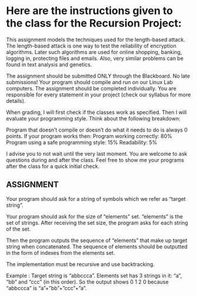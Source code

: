 # Here are the instructions given to the class for the Recursion Project:

This assignment models the techniques used for the length-based attack. The length-based attack is one way to test the reliability of encryption algorithms. Later such algorithms are used for online shopping, banking, logging in, protecting files and emails. Also, very similar problems can be found in text analysis and genetics.



The assignment should be submitted ONLY through the Blackboard. No late submissions! Your program should compile and run on our Linux Lab computers. The assignment should be completed individually. You are responsible for every statement in your project (check our syllabus for more details).

When grading, I will first check if the classes work as specified. Then I will evaluate your programming style. Think about the following breakdown:

Program that doesn’t compile or doesn’t do what it needs to do is always 0 points. If your program works then:
Program working correctly: 80%
Program using a safe programming style: 15%
Readability: 5%


I advise you to not wait until the very last moment. You are welcome to ask questions during and after the class. Feel free to show me your programs after the class for a quick initial check.


## ASSIGNMENT
Your program should ask for a string of symbols which we refer as “target string”.

Your program should ask for the size of “elements” set. “elements” is the set of strings. After receiving the set size, the program asks for each string of the set.

Then the program outputs the sequence of “elements” that make up target string when concatenated. The sequence of elements should be outputted in the form of indexes from the elements set.



The implementation must be recursive and use backtracking.



Example : Target string is “abbccca”. Elements set has 3 strings in it: “a”, “bb” and “ccc” (in this order). So the output shows 0 1 2 0 because “abbccca” is “a”+”bb”+”ccc”+”a”.
